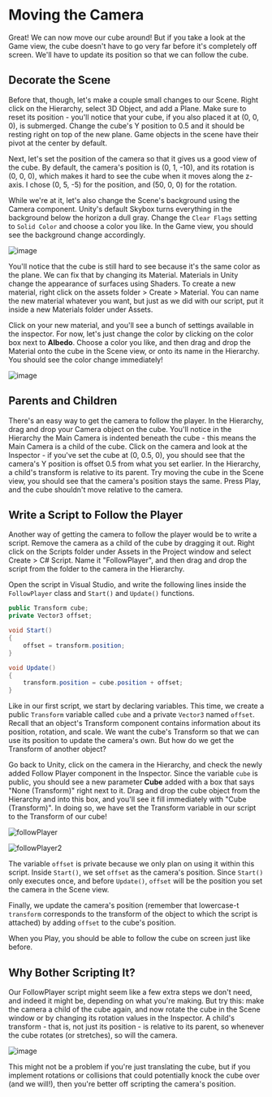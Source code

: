 # Moving the Camera
Great! We can now move our cube around! But if you take a look at the Game view, the cube doesn't have to go very far before it's completely off screen. We'll have to update its position so that we can follow the cube. 

## Decorate the Scene

Before that, though, let's make a couple small changes to our Scene. Right click on the Hierarchy, select 3D Object, and add a Plane. Make sure to reset its position - you'll notice that your cube, if you also placed it at (0, 0, 0), is submerged. Change the cube's Y position to 0.5 and it should be resting right on top of the new plane. Game objects in the scene have their pivot at the center by default. 

Next, let's set the position of the camera so that it gives us a good view of the cube. By default, the camera's position is (0, 1, -10), and its rotation is (0, 0, 0), which makes it hard to see the cube when it moves along the z-axis. I chose (0, 5, -5) for the position, and (50, 0, 0) for the rotation. 

While we're at it, let's also change the Scene's background using the Camera component. Unity's default Skybox turns everything in the background below the horizon a dull gray. Change the `Clear Flags` setting to `Solid Color` and choose a color you like. In the Game view, you should see the background change accordingly.  

![image](https://user-images.githubusercontent.com/43973044/211208530-cef8122f-a819-4944-988c-1eb6b0c0f9eb.png)

You'll notice that the cube is still hard to see because it's the same color as the plane. We can fix that by changing its Material. Materials in Unity change the appearance of surfaces using Shaders. To create a new material, right click on the assets folder > Create > Material. You can name the new material whatever you want, but just as we did with our script, put it inside a new Materials folder under Assets. 

Click on your new material, and you'll see a bunch of settings available in the inspector. For now, let's just change the color by clicking on the color box next to **Albedo**. Choose a color you like, and then drag and drop the Material onto the cube in the Scene view, or onto its name in the Hierarchy. You should see the color change immediately! 

![image](https://user-images.githubusercontent.com/43973044/211208573-f8873868-536a-42b0-bc29-a431f5fd4a34.png)

## Parents and Children

There's an easy way to get the camera to follow the player. In the Hierarchy, drag and drop your Camera object on the cube. You'll notice in the Hierarchy the Main Camera is indented beneath the cube - this means the Main Camera is a child of the cube. Click on the camera and look at the Inspector - if you've set the cube at (0, 0.5, 0), you should see that the camera's Y position is offset 0.5 from what you set earlier. In the Hierarchy, a child's transform is relative to its parent. Try moving the cube in the Scene view, you should see that the camera's position stays the same. Press Play, and the cube shouldn't move relative to the camera. 

## Write a Script to Follow the Player

Another way of getting the camera to follow the player would be to write a script. Remove the camera as a child of the cube by dragging it out. Right click on the Scripts folder under Assets in the Project window and select Create > C# Script. Name it "FollowPlayer", and then drag and drop the script from the folder to the camera in the Hierarchy. 

Open the script in Visual Studio, and write the following lines inside the `FollowPlayer` class and `Start()` and `Update()` functions.

```cs
public Transform cube;
private Vector3 offset;

void Start()
{
    offset = transform.position;
}

void Update()
{
    transform.position = cube.position + offset;
}
```

Like in our first script, we start by declaring variables. This time, we create a public `Transform` variable called `cube` and a private `Vector3` named `offset`. Recall that an object's Transform component contains information about its position, rotation, and scale. We want the cube's Transform so that we can use its position to update the camera's own. But how do we get the Transform of another object?

Go back to Unity, click on the camera in the Hierarchy, and check the newly added Follow Player component in the Inspector. Since the variable `cube` is public, you should see a new parameter **Cube** added with a box that says "None (Transform)" right next to it. Drag and drop the cube object from the Hierarchy and into this box, and you'll see it fill immediately with "Cube (Transform)". In doing so, we have set the Transform variable in our script to the Transform of our cube!

![followPlayer](https://user-images.githubusercontent.com/43973044/211208627-4387093b-bca4-4400-b798-7277beb14805.png)

![followPlayer2](https://user-images.githubusercontent.com/43973044/211208630-b58e064c-4773-4af0-9f25-d69134ff3a69.png)

The variable `offset` is private because we only plan on using it within this script. Inside `Start()`, we set `offset` as the camera's position. Since `Start()` only executes once, and before `Update()`, `offset` will be the position you set the camera in the Scene view.

Finally, we update the camera's position (remember that lowercase-t `transform` corresponds to the transform of the object to which the script is attached) by adding `offset` to the cube's position. 

When you Play, you should be able to follow the cube on screen just like before.

## Why Bother Scripting It?

Our FollowPlayer script might seem like a few extra steps we don't need, and indeed it might be, depending on what you're making. But try this: make the camera a child of the cube again, and now rotate the cube in the Scene window or by changing its rotation values in the Inspector. A child's transform - that is, not just its position - is relative to its parent, so whenever the cube rotates (or stretches), so will the camera.

![image](https://user-images.githubusercontent.com/43973044/211208442-f85f555a-ae8e-4815-868a-0956b7a9da8c.png)

This might not be a problem if you're just translating the cube, but if you implement rotations or collisions that could potentially knock the cube over (and we will!), then you're better off scripting the camera's position. 
